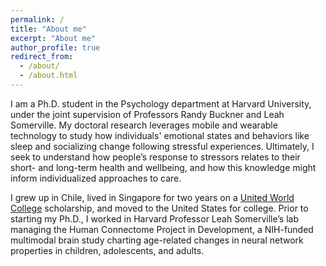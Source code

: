 ```yaml
---
permalink: /
title: "About me"
excerpt: "About me"
author_profile: true
redirect_from: 
  - /about/
  - /about.html
---
```


I am a Ph.D. student in the Psychology department at Harvard University, under the joint supervision of Professors Randy Buckner and Leah Somerville. My doctoral research leverages mobile and wearable technology to study how individuals' emotional states and behaviors like sleep and socializing change following stressful experiences. Ultimately, I seek to understand how people’s response to stressors relates to their short- and long-term health and wellbeing, and how this knowledge might inform individualized approaches to care.

I grew up in Chile, lived in Singapore for two years on a [United World College](https://www.uwc.org/) scholarship, and moved to the United States for college. Prior to starting my Ph.D., I worked in Harvard Professor Leah Somerville’s lab managing the Human Connectome Project in Development, a NIH-funded multimodal brain study charting age-related changes in neural network properties in children, adolescents, and adults. 
